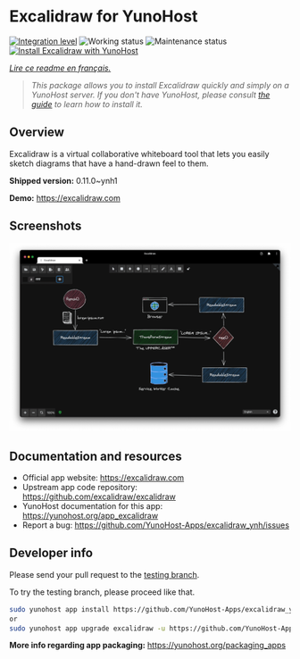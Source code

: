 <!--
N.B.: This README was automatically generated by https://github.com/YunoHost/apps/tree/master/tools/README-generator
It shall NOT be edited by hand.
-->

# Excalidraw for YunoHost

[![Integration level](https://dash.yunohost.org/integration/excalidraw.svg)](https://dash.yunohost.org/appci/app/excalidraw) ![Working status](https://ci-apps.yunohost.org/ci/badges/excalidraw.status.svg) ![Maintenance status](https://ci-apps.yunohost.org/ci/badges/excalidraw.maintain.svg)  
[![Install Excalidraw with YunoHost](https://install-app.yunohost.org/install-with-yunohost.svg)](https://install-app.yunohost.org/?app=excalidraw)

*[Lire ce readme en français.](./README_fr.md)*

> *This package allows you to install Excalidraw quickly and simply on a YunoHost server.
If you don't have YunoHost, please consult [the guide](https://yunohost.org/#/install) to learn how to install it.*

## Overview

Excalidraw is a virtual collaborative whiteboard tool that lets you easily sketch diagrams that have a hand-drawn feel to them.


**Shipped version:** 0.11.0~ynh1

**Demo:** https://excalidraw.com

## Screenshots

![Screenshot of Excalidraw](./doc/screenshots/Wzz6UELRpcvkKZQtmVmc.png)

## Documentation and resources

* Official app website: <https://excalidraw.com>
* Upstream app code repository: <https://github.com/excalidraw/excalidraw>
* YunoHost documentation for this app: <https://yunohost.org/app_excalidraw>
* Report a bug: <https://github.com/YunoHost-Apps/excalidraw_ynh/issues>

## Developer info

Please send your pull request to the [testing branch](https://github.com/YunoHost-Apps/excalidraw_ynh/tree/testing).

To try the testing branch, please proceed like that.

``` bash
sudo yunohost app install https://github.com/YunoHost-Apps/excalidraw_ynh/tree/testing --debug
or
sudo yunohost app upgrade excalidraw -u https://github.com/YunoHost-Apps/excalidraw_ynh/tree/testing --debug
```

**More info regarding app packaging:** <https://yunohost.org/packaging_apps>
